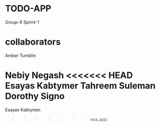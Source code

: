 # TODO-APP
Group-9 Sprint-1
# collaborators

Amber Tumblin

Nebiy Negash
<<<<<<< HEAD
Esayas Kabtymer
Tahreem Suleman
Dorothy Signo
=======
Esayas Kabtymer.
>>>>>>> esa_app
